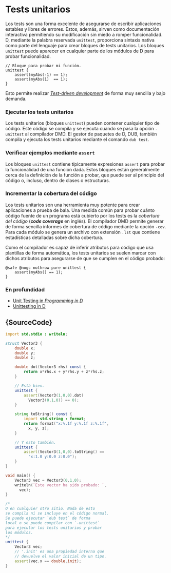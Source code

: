 # Tests unitarios

Los tests son una forma excelente de asegurarse de escribir aplicaciones
estables y libres de errores. Estos, además, sirven como documentación
interactiva permitiendo su modificación sin miedo a romper funcionalidad.
D, mediante la palabra reservada `unittest`, proporciona sintaxis nativa
como parte del lenguaje para crear bloques de tests unitarios. Los bloques
`unittest` puede aparecer en cualquier parte de los módulos de D para probar
funcionalidad.

    // Bloque para probar mi función.
    unittest {
        assert(myAbs(-1) == 1);
        assert(myAbs(1)  == 1);
    }

Esto permite realizar [_Test-driven development_](https://en.wikipedia.org/wiki/Test-driven_development)
de forma muy sencilla y bajo demanda.

### Ejecutar los tests unitarios

Los tests unitarios (bloques `unittest`) pueden contener cualquier tipo de
código. Este código se compila y se ejecuta cuando se pasa la opción
`-unittest` al compilador DMD. El gestor de paquetes de D, DUB, también
compila y ejecuta los tests unitarios mediante el comando `dub test`.

### Verificar ejemplos mediante `assert`

Los bloques `unittest` contiene típicamente expresiones `assert` para probar
la funcionalidad de una función dada. Estos bloques están generalmente cerca
de la definición de la función a probar, que puede ser al principio del código
o, incluso, dentro de clases o estructuras.

### Incrementar la cobertura del código

Los tests unitarios son una herramienta muy potente para crear aplicaciones
a prueba de bala. Una medida común para probar cuánto código fuente de un
programa está cubierto por los tests es la _cobertura del código_ (***code
coverage*** en inglés). El compilador DMD permite generar de forma sencilla
informes de cobertura de código mediante la opción `-cov`. Para cada módulo
se genera un archivo con extensión `.lst` que contiene estadísticas detalladas
sobre dicha cobertura.

Como el compilador es capaz de inferir atributos para código que usa plantillas
de forma automática, los tests unitarios se suelen marcar con dichos atributos
para asegurarse de que se cumplen en el código probado:

    @safe @nogc nothrow pure unittest {
        assert(myAbs() == 1);
    }

### En profundidad

- [Unit Testing in _Programming in D_](http://ddili.org/ders/d.en/unit_testing.html)
- [Unittesting in D](https://dlang.org/spec/unittest.html)

## {SourceCode}

```d
import std.stdio : writeln;

struct Vector3 {
    double x;
    double y;
    double z;

    double dot(Vector3 rhs) const {
        return x*rhs.x + y*rhs.y + z*rhs.z;
    }

    // Está bien.
    unittest {
        assert(Vector3(1,0,0).dot(
          Vector3(0,1,0)) == 0);
    }

    string toString() const {
        import std.string : format;
        return format("x:%.1f y:%.1f z:%.1f",
          x, y, z);
    }

    // Y esto también.
    unittest {
        assert(Vector3(1,0,0).toString() ==
          "x:1.0 y:0.0 z:0.0");
    }
}

void main() {
    Vector3 vec = Vector3(0,1,0);
    writeln(`Este vector ha sido probado: `,
      vec);
}

/*
O en cualquier otro sitio. Nada de esto
se compila ni se incluye en el código normal.
Se puede ejecutar `dub test` de forma
local o se puede compilar con `-unittest`
para ejecutar los tests unitarios y probar
los módulos.
*/
unittest {
    Vector3 vec;
    // '.init' es una propiedad interna que
    // devuelve el valor inicial de un tipo.
    assert(vec.x == double.init);
}
```
